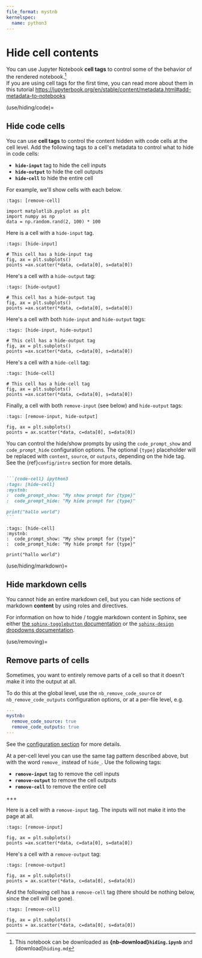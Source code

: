 ```yaml
---
file_format: mystnb
kernelspec:
  name: python3
---
```


# Hide cell contents

You can use Jupyter Notebook **cell tags** to control some of the behavior of
the rendered notebook.[^download]  
If you are using cell tags for the first time, you can read more about them in this tutorial https://jupyterbook.org/en/stable/content/metadata.html#add-metadata-to-notebooks

[^download]: This notebook can be downloaded as
            **{nb-download}`hiding.ipynb`** and {download}`hiding.md`

(use/hiding/code)=

## Hide code cells

You can use **cell tags** to control the content hidden with code cells at the cell level.
Add the following tags to a cell's metadata to control
what to hide in code cells:

* **`hide-input`** tag to hide the cell inputs
* **`hide-output`** to hide the cell outputs
* **`hide-cell`** to hide the entire cell

For example, we'll show cells with each below.

```{code-cell} ipython3
:tags: [remove-cell]

import matplotlib.pyplot as plt
import numpy as np
data = np.random.rand(2, 100) * 100
```

Here is a cell with a `hide-input` tag.

```{code-cell} ipython3
:tags: [hide-input]

# This cell has a hide-input tag
fig, ax = plt.subplots()
points =ax.scatter(*data, c=data[0], s=data[0])
```

Here's a cell with a `hide-output` tag:

```{code-cell} ipython3
:tags: [hide-output]

# This cell has a hide-output tag
fig, ax = plt.subplots()
points =ax.scatter(*data, c=data[0], s=data[0])
```

Here's a cell with both `hide-input` and `hide-output` tags:

```{code-cell} ipython3
:tags: [hide-input, hide-output]

# This cell has a hide-output tag
fig, ax = plt.subplots()
points =ax.scatter(*data, c=data[0], s=data[0])
```

Here's a cell with a `hide-cell` tag:

```{code-cell} ipython3
:tags: [hide-cell]

# This cell has a hide-cell tag
fig, ax = plt.subplots()
points =ax.scatter(*data, c=data[0], s=data[0])
```

Finally, a cell with both `remove-input` (see below) and `hide-output` tags:

```{code-cell} ipython3
:tags: [remove-input, hide-output]

fig, ax = plt.subplots()
points = ax.scatter(*data, c=data[0], s=data[0])
```

You can control the hide/show prompts by using the `code_prompt_show` and `code_prompt_hide` configuration options.
The optional `{type}` placeholder will be replaced with `content`, `source`, or `outputs`, depending on the hide tag.
See the {ref}`config/intro` section for more details.

````markdown

```{code-cell} ipython3
:tags: [hide-cell]
:mystnb:
:  code_prompt_show: "My show prompt for {type}"
:  code_prompt_hide: "My hide prompt for {type}"

print("hallo world")
```
````

```{code-cell} ipython3
:tags: [hide-cell]
:mystnb:
:  code_prompt_show: "My show prompt for {type}"
:  code_prompt_hide: "My hide prompt for {type}"

print("hallo world")
```

(use/hiding/markdown)=

## Hide markdown cells

You cannot hide an entire markdown cell, but you can hide sections of markdown **content** by using roles and directives.

For information on how to hide / toggle markdown content in Sphinx, see either [the `sphinx-togglebutton` documentation](https://sphinx-togglebutton.readthedocs.io/en/latest/) or the [`sphinx-design` dropdowns documentation](https://sphinx-design.readthedocs.io/en/latest/dropdowns.html).

(use/removing)=

## Remove parts of cells

Sometimes, you want to entirely remove parts of a cell so that it doesn't make it into the output at all.

To do this at the global level, use the `nb_remove_code_source` or `nb_remove_code_outputs` configuration options, or at a per-file level, e.g.

```yaml
---
mystnb:
  remove_code_source: true
  remove_code_outputs: true
---
```

See the [configuration section](config/intro) for more details.

At a per-cell level you can use the same tag pattern described above,
but with the word `remove_` instead of `hide_`. Use the following tags:

* **`remove-input`** tag to remove the cell inputs
* **`remove-output`** to remove the cell outputs
* **`remove-cell`** to remove the entire cell

+++

Here is a cell with a `remove-input` tag. The inputs will not make it into
the page at all.

```{code-cell} ipython3
:tags: [remove-input]

fig, ax = plt.subplots()
points =ax.scatter(*data, c=data[0], s=data[0])
```

Here's a cell with a `remove-output` tag:

```{code-cell} ipython3
:tags: [remove-output]

fig, ax = plt.subplots()
points = ax.scatter(*data, c=data[0], s=data[0])
```

And the following cell has a `remove-cell` tag (there should be nothing
below, since the cell will be gone).

```{code-cell} ipython3
:tags: [remove-cell]

fig, ax = plt.subplots()
points = ax.scatter(*data, c=data[0], s=data[0])
```
